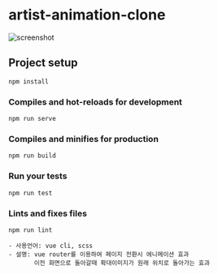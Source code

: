 # artist-animation-clone

![screenshot](./vue-artist-clone.gif)

## Project setup
```
npm install
```

### Compiles and hot-reloads for development
```
npm run serve
```

### Compiles and minifies for production
```
npm run build
```

### Run your tests
```
npm run test
```

### Lints and fixes files
```
npm run lint
```

````
- 사용언어: vue cli, scss
- 설명: vue router를 이용하여 페이지 전환시 에니메이션 효과
       이전 화면으로 돌아갈때 확대이미지가 원래 위치로 돌아가는 효과
````
